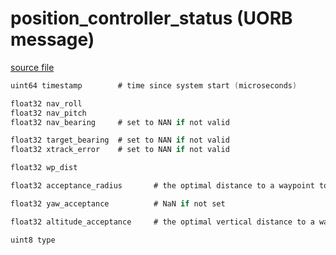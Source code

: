 # position_controller_status (UORB message)



[source file](https://github.com/PX4/PX4-Autopilot/blob/release/1.13/msg/position_controller_status.msg)

```c
uint64 timestamp        # time since system start (microseconds)

float32 nav_roll
float32 nav_pitch
float32 nav_bearing     # set to NAN if not valid

float32 target_bearing  # set to NAN if not valid
float32 xtrack_error    # set to NAN if not valid

float32 wp_dist

float32 acceptance_radius       # the optimal distance to a waypoint to switch to the next

float32 yaw_acceptance          # NaN if not set

float32 altitude_acceptance     # the optimal vertical distance to a waypoint to switch to the next

uint8 type

```
